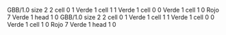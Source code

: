 <gs-board without-header> GBB/1.0
size 2 2
cell 0 1 Verde 1 
cell 1 1 Verde 1 
cell 0 0 Verde 1 
cell 1 0 Rojo 7 Verde 1 
head 1 0
 </gs-board>
<gs-board without-header> GBB/1.0
size 2 2
cell 0 1 Verde 1 
cell 1 1 Verde 1 
cell 0 0 Verde 1 
cell 1 0 Rojo 7 Verde 1 
head 1 0 </gs-board>
